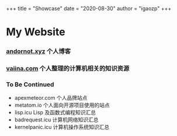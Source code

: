+++
title = "Showcase"
date = "2020-08-30"
author = "igaozp"
+++

# My Website

### [andornot.xyz](https://andornot.xyz) 个人博客 
### [vaiina.com](https://vaiina.com) 个人整理的计算机相关的知识资源

### To Be Continued
 - apexmeteor.com 个人品牌站点
 - metatom.io 个人面向开源项目使用的站点
 - lisp.icu Lisp 及函数式编程知识汇总
 - badrequest.icu 计算机网络知识汇总
 - kernelpanic.icu 计算机操作系统知识汇总